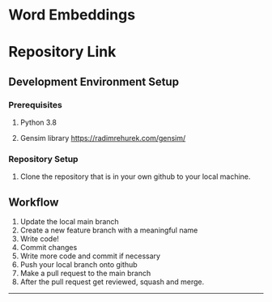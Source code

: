 # Word Embeddings

# Repository Link

## Development Environment Setup
### Prerequisites
1. Python 3.8

2. Gensim library https://radimrehurek.com/gensim/

### Repository Setup
1. Clone the repository that is in your own github to your local machine.

## Workflow
1. Update the local main branch
2. Create a new feature branch with a meaningful name
3. Write code!
4. Commit changes
5. Write more code and commit if necessary
6. Push your local branch onto github
7. Make a pull request to the main branch
8. After the pull request get reviewed, squash and merge.

---
